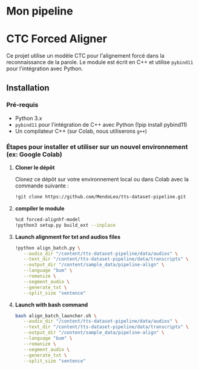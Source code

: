 # Mon pipeline

# CTC Forced Aligner

Ce projet utilise un modèle CTC pour l'alignement forcé dans la reconnaissance de la parole. Le module est écrit en C++ et utilise `pybind11` pour l'intégration avec Python.

## Installation

### Pré-requis
- Python 3.x
- `pybind11` pour l'intégration de C++ avec Python (!pip install pybind11)
- Un compilateur C++ (sur Colab, nous utiliserons `g++`)

### Étapes pour installer et utiliser sur un nouvel environnement (ex: Google Colab)

1. **Cloner le dépôt**

   Clonez ce dépôt sur votre environnement local ou dans Colab avec la commande suivante :

   ```bash
   !git clone https://github.com/MendoLeo/tts-dataset-pipeline.git
2. **compiler le module**

    ```bash
    %cd forced-alignhf-model
    !python3 setup.py build_ext --inplace

3. **Launch alignment for txt and audios files**

   ```bash
   !python align_batch.py \
      --audio_dir "/content/tts-dataset-pipeline/data/audios" \
      --text_dir "/content/tts-dataset-pipeline/data/transcripts" \
      --output_dir "/content/sample_data/pipeline-align" \
      --language "bum" \
      --romanize \
      --segment_audio \
      --generate_txt \
      --split_size "sentence"

4. **Launch with bash command**

   ```bash
   bash align_batch_launcher.sh \
      --audio_dir "/content/tts-dataset-pipeline/data/audios" \
      --text_dir "/content/tts-dataset-pipeline/data/transcripts" \
      --output_dir "/content/sample_data/pipeline-align" \
      --language "bum" \
      --romanize \
      --segment_audio \
      --generate_txt \
      --split_size "sentence"

